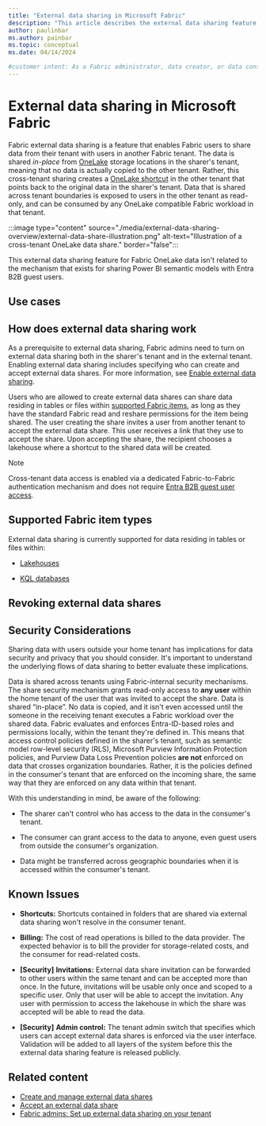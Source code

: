 ```yaml
---
title: "External data sharing in Microsoft Fabric"
description: "This article describes the external data sharing feature in Microsoft Fabric."
author: paulinbar
ms.author: painbar
ms.topic: conceptual
ms.date: 04/14/2024

#customer intent: As a Fabric administrator, data creator, or data consumer, I want to learn about sharing data stored in OneLake from one tenant to another, so that data doesn't have to be copied when it is shared.
---
```


# External data sharing in Microsoft Fabric

Fabric external data sharing is a feature that enables Fabric users to share data from their tenant with users in another Fabric tenant. The data is shared *in-place* from [OneLake](../onelake/onelake-overview.md) storage locations in the sharer's tenant, meaning that no data is actually copied to the other tenant. Rather, this cross-tenant sharing creates a [OneLake shortcut](../onelake/onelake-shortcuts.md) in the other tenant that points back to the original data in the sharer's tenant. Data that is shared across tenant boundaries is exposed to users in the other tenant as read-only, and can be consumed by any OneLake compatible Fabric workload in that tenant.

:::image type="content" source="./media/external-data-sharing-overview/external-data-share-illustration.png" alt-text="Illustration of a cross-tenant OneLake data share." border="false":::

This external data sharing feature for Fabric OneLake data isn't related to the mechanism that exists for sharing Power BI semantic models with Entra B2B guest users.

## Use cases

<!-- Optional: Describe or list use cases - H2

In an H2 section, briefly describe a few key scenarios that 
you can use the feature in. Describe how to use it in those
environments.

-->

## How does external data sharing work

As a prerequisite to external data sharing, Fabric admins need to turn on external data sharing both in the sharer's tenant and in the external tenant. Enabling external data sharing includes specifying who can create and accept external data shares. For more information, see [Enable external data sharing](./external-data-sharing-enable.md).

Users who are allowed to create external data shares can share data residing in tables or files within [supported Fabric items](#supported-fabric-item-types), as long as they have the standard Fabric read and reshare permissions for the item being shared. The user creating the share invites a user from another tenant to accept the external data share. This user receives a link that they use to accept the share. Upon accepting the share, the recipient chooses a lakehouse where a shortcut to the shared data will be created.

> [!NOTE]
> Cross-tenant data access is enabled via a dedicated Fabric-to-Fabric authentication mechanism and does not require [Entra B2B guest user access](/power-bi/enterprise/service-admin-azure-ad-b2b).

## Supported Fabric item types

External data sharing is currently supported for data residing in tables or files within:

* [Lakehouses](../data-engineering/lakehouse-overview.md)

* [KQL databases](../real-time-analytics/create-database.md)

## Revoking external data shares

## Security Considerations

Sharing data with users outside your home tenant has implications for data security and privacy that you should consider. It's important to understand the underlying flows of data sharing to better evaluate these implications.

Data is shared across tenants using Fabric-internal security mechanisms. The share security mechanism grants read-only access to **any user** within the home tenant of the user that was invited to accept the share. Data is shared “in-place”. No data is copied, and it isn't even accessed until the someone in the receiving tenant executes a Fabric workload over the shared data. Fabric evaluates and enforces Entra-ID-based roles and permissions locally, within the tenant they're defined in. This means that access control policies defined in the sharer's tenant, such as semantic model row-level security (RLS), Microsoft Purview Information Protection policies, and Purview Data Loss Prevention policies **are not** enforced on data that crosses organization boundaries. Rather, it is the policies defined in the consumer's tenant that are enforced on the incoming share, the same way that they are enforced on any data within that tenant.

With this understanding in mind, be aware of the following:

* The sharer can't control who has access to the data in the consumer's tenant.

* The consumer can grant access to the data to anyone, even guest users from outside the consumer's organization.

* Data might be transferred across geographic boundaries when it is accessed within the consumer's tenant.

## Known Issues

* **Shortcuts:** Shortcuts contained in folders that are shared via external data sharing won't resolve in the consumer tenant.

* **Billing:** The cost of read operations is billed to the data provider. The expected behavior is to bill the provider for storage-related costs, and the consumer for read-related costs.

* **[Security]** **Invitations:** External data share invitation can be forwarded to other users within the same tenant and can be accepted more than once. In the future, invitations will be usable only once and scoped to a specific user. Only that user will be able to accept the invitation. Any user with permission to access the lakehouse in which the share was accepted will be able to read the data.

* **[Security]** **Admin control:** The tenant admin switch that specifies which users can accept external data shares is enforced via the user interface. Validation will be added to all layers of the system before this the external data sharing feature is released publicly.

## Related content

* [Create and manage external data shares](./external-data-sharing-create.md)
* [Accept an external data share](./external-data-sharing-accept.md)
* [Fabric admins: Set up external data sharing on your tenant](./external-data-sharing-enable.md)
